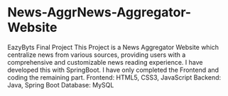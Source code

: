 # News-AggrNews-Aggregator-Website
EazyByts Final Project
This Project is a News Aggregator Website which centralize news from various sources,  providing users with a comprehensive and customizable news reading experience. I have developed this with SpringBoot. I have only completed the Frontend and coding the remaining part. Frontend: HTML5, CSS3, JavaScript Backend: Java, Spring Boot Database: MySQL
